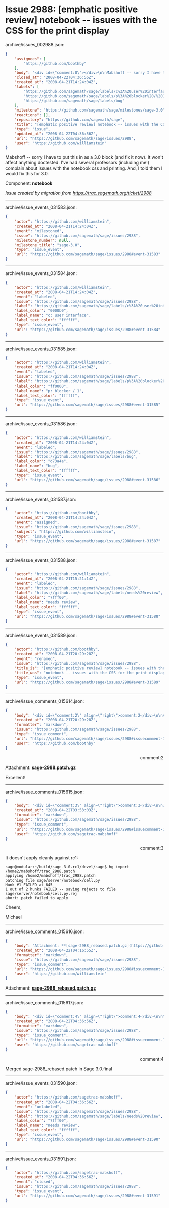 # Issue 2988: [emphatic positive review] notebook -- issues with the CSS for the print display

archive/issues_002988.json:
```json
{
    "assignees": [
        "https://github.com/boothby"
    ],
    "body": "<div id=\"comment:0\"></div>\n\nMabshoff -- sorry I have to put this in as a 3.0 block (and fix it now).  It won't affect anything doctested.  I've had several professors (including me!) complain about issues with the notebook css and printing.  And, I told them I would fix this for 3.0.  \n\n\n\nComponent: **notebook**\n\n_Issue created by migration from https://trac.sagemath.org/ticket/2988_\n\n",
    "closed_at": "2008-04-22T04:36:56Z",
    "created_at": "2008-04-21T14:24:04Z",
    "labels": [
        "https://github.com/sagemath/sage/labels/c%3A%20user%20interface",
        "https://github.com/sagemath/sage/labels/p%3A%20blocker%20/%201",
        "https://github.com/sagemath/sage/labels/bug"
    ],
    "milestone": "https://github.com/sagemath/sage/milestones/sage-3.0",
    "reactions": [],
    "repository": "https://github.com/sagemath/sage",
    "title": "[emphatic positive review] notebook -- issues with the CSS for the print display",
    "type": "issue",
    "updated_at": "2008-04-22T04:36:56Z",
    "url": "https://github.com/sagemath/sage/issues/2988",
    "user": "https://github.com/williamstein"
}
```
<div id="comment:0"></div>

Mabshoff -- sorry I have to put this in as a 3.0 block (and fix it now).  It won't affect anything doctested.  I've had several professors (including me!) complain about issues with the notebook css and printing.  And, I told them I would fix this for 3.0.  



Component: **notebook**

_Issue created by migration from https://trac.sagemath.org/ticket/2988_





---

archive/issue_events_031583.json:
```json
{
    "actor": "https://github.com/williamstein",
    "created_at": "2008-04-21T14:24:04Z",
    "event": "milestoned",
    "issue": "https://github.com/sagemath/sage/issues/2988",
    "milestone_number": null,
    "milestone_title": "sage-3.0",
    "type": "issue_event",
    "url": "https://github.com/sagemath/sage/issues/2988#event-31583"
}
```



---

archive/issue_events_031584.json:
```json
{
    "actor": "https://github.com/williamstein",
    "created_at": "2008-04-21T14:24:04Z",
    "event": "labeled",
    "issue": "https://github.com/sagemath/sage/issues/2988",
    "label": "https://github.com/sagemath/sage/labels/c%3A%20user%20interface",
    "label_color": "0000b0",
    "label_name": "c: user interface",
    "label_text_color": "ffffff",
    "type": "issue_event",
    "url": "https://github.com/sagemath/sage/issues/2988#event-31584"
}
```



---

archive/issue_events_031585.json:
```json
{
    "actor": "https://github.com/williamstein",
    "created_at": "2008-04-21T14:24:04Z",
    "event": "labeled",
    "issue": "https://github.com/sagemath/sage/issues/2988",
    "label": "https://github.com/sagemath/sage/labels/p%3A%20blocker%20/%201",
    "label_color": "ff0000",
    "label_name": "p: blocker / 1",
    "label_text_color": "ffffff",
    "type": "issue_event",
    "url": "https://github.com/sagemath/sage/issues/2988#event-31585"
}
```



---

archive/issue_events_031586.json:
```json
{
    "actor": "https://github.com/williamstein",
    "created_at": "2008-04-21T14:24:04Z",
    "event": "labeled",
    "issue": "https://github.com/sagemath/sage/issues/2988",
    "label": "https://github.com/sagemath/sage/labels/bug",
    "label_color": "d73a4a",
    "label_name": "bug",
    "label_text_color": "ffffff",
    "type": "issue_event",
    "url": "https://github.com/sagemath/sage/issues/2988#event-31586"
}
```



---

archive/issue_events_031587.json:
```json
{
    "actor": "https://github.com/boothby",
    "created_at": "2008-04-21T14:24:04Z",
    "event": "assigned",
    "issue": "https://github.com/sagemath/sage/issues/2988",
    "subject": "https://github.com/williamstein",
    "type": "issue_event",
    "url": "https://github.com/sagemath/sage/issues/2988#event-31587"
}
```



---

archive/issue_events_031588.json:
```json
{
    "actor": "https://github.com/williamstein",
    "created_at": "2008-04-21T15:21:14Z",
    "event": "labeled",
    "issue": "https://github.com/sagemath/sage/issues/2988",
    "label": "https://github.com/sagemath/sage/labels/needs%20review",
    "label_color": "7fff00",
    "label_name": "needs review",
    "label_text_color": "ffffff",
    "type": "issue_event",
    "url": "https://github.com/sagemath/sage/issues/2988#event-31588"
}
```



---

archive/issue_events_031589.json:
```json
{
    "actor": "https://github.com/boothby",
    "created_at": "2008-04-21T20:29:28Z",
    "event": "renamed",
    "issue": "https://github.com/sagemath/sage/issues/2988",
    "title_is": "[emphatic positive review] notebook -- issues with the CSS for the print display",
    "title_was": "notebook -- issues with the CSS for the print display",
    "type": "issue_event",
    "url": "https://github.com/sagemath/sage/issues/2988#event-31589"
}
```



---

archive/issue_comments_015614.json:
```json
{
    "body": "<div id=\"comment:2\" align=\"right\">comment:2</div>\n\nAttachment: **[sage-2988.patch.gz](https://github.com/sagemath/sage/files/ticket2988/sage-2988.patch.gz)**\n\nExcellent!",
    "created_at": "2008-04-21T20:29:28Z",
    "formatter": "markdown",
    "issue": "https://github.com/sagemath/sage/issues/2988",
    "type": "issue_comment",
    "url": "https://github.com/sagemath/sage/issues/2988#issuecomment-15614",
    "user": "https://github.com/boothby"
}
```

<div id="comment:2" align="right">comment:2</div>

Attachment: **[sage-2988.patch.gz](https://github.com/sagemath/sage/files/ticket2988/sage-2988.patch.gz)**

Excellent!



---

archive/issue_comments_015615.json:
```json
{
    "body": "<div id=\"comment:3\" align=\"right\">comment:3</div>\n\nIt doesn't apply cleanly against rc1:\n\n```\nsage@modular:~/build/sage-3.0.rc1/devel/sage$ hg import /home2/mabshoff/trac_2988.patch\napplying /home2/mabshoff/trac_2988.patch\npatching file sage/server/notebook/cell.py\nHunk #1 FAILED at 645\n1 out of 2 hunks FAILED -- saving rejects to file sage/server/notebook/cell.py.rej\nabort: patch failed to apply\n```\n\nCheers,\n\nMichael",
    "created_at": "2008-04-22T03:53:03Z",
    "formatter": "markdown",
    "issue": "https://github.com/sagemath/sage/issues/2988",
    "type": "issue_comment",
    "url": "https://github.com/sagemath/sage/issues/2988#issuecomment-15615",
    "user": "https://github.com/sagetrac-mabshoff"
}
```

<div id="comment:3" align="right">comment:3</div>

It doesn't apply cleanly against rc1:

```
sage@modular:~/build/sage-3.0.rc1/devel/sage$ hg import /home2/mabshoff/trac_2988.patch
applying /home2/mabshoff/trac_2988.patch
patching file sage/server/notebook/cell.py
Hunk #1 FAILED at 645
1 out of 2 hunks FAILED -- saving rejects to file sage/server/notebook/cell.py.rej
abort: patch failed to apply
```

Cheers,

Michael



---

archive/issue_comments_015616.json:
```json
{
    "body": "Attachment: **[sage-2988_rebased.patch.gz](https://github.com/sagemath/sage/files/ticket2988/sage-2988_rebased.patch.gz)**",
    "created_at": "2008-04-22T04:16:55Z",
    "formatter": "markdown",
    "issue": "https://github.com/sagemath/sage/issues/2988",
    "type": "issue_comment",
    "url": "https://github.com/sagemath/sage/issues/2988#issuecomment-15616",
    "user": "https://github.com/williamstein"
}
```

Attachment: **[sage-2988_rebased.patch.gz](https://github.com/sagemath/sage/files/ticket2988/sage-2988_rebased.patch.gz)**



---

archive/issue_comments_015617.json:
```json
{
    "body": "<div id=\"comment:4\" align=\"right\">comment:4</div>\n\nMerged sage-2988_rebased.patch in Sage 3.0.final",
    "created_at": "2008-04-22T04:36:56Z",
    "formatter": "markdown",
    "issue": "https://github.com/sagemath/sage/issues/2988",
    "type": "issue_comment",
    "url": "https://github.com/sagemath/sage/issues/2988#issuecomment-15617",
    "user": "https://github.com/sagetrac-mabshoff"
}
```

<div id="comment:4" align="right">comment:4</div>

Merged sage-2988_rebased.patch in Sage 3.0.final



---

archive/issue_events_031590.json:
```json
{
    "actor": "https://github.com/sagetrac-mabshoff",
    "created_at": "2008-04-22T04:36:56Z",
    "event": "unlabeled",
    "issue": "https://github.com/sagemath/sage/issues/2988",
    "label": "https://github.com/sagemath/sage/labels/needs%20review",
    "label_color": "7fff00",
    "label_name": "needs review",
    "label_text_color": "ffffff",
    "type": "issue_event",
    "url": "https://github.com/sagemath/sage/issues/2988#event-31590"
}
```



---

archive/issue_events_031591.json:
```json
{
    "actor": "https://github.com/sagetrac-mabshoff",
    "created_at": "2008-04-22T04:36:56Z",
    "event": "closed",
    "issue": "https://github.com/sagemath/sage/issues/2988",
    "type": "issue_event",
    "url": "https://github.com/sagemath/sage/issues/2988#event-31591"
}
```
